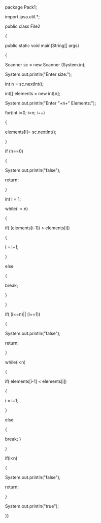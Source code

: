 package Pack1;

 import java.util.*;

 public class File2 

 {

 public static void main(String[] args) 

 {

Scanner sc = new Scanner (System.in);

System.out.println("Enter size:");

int n = sc.nextInt(); 

int[] elements = new int[n];

System.out.println("Enter "+n+" Elements:");

for(int i=0; i<n; i++) 

{

 elements[i]= sc.nextInt();

}

if (n==0)

{

 System.out.println("false");

 return;

}

int i = 1;

while(i < n) 

{

 if( (elements[i-1]) > elements[i])

 {

 i = i+1; 

 }

 else

 {

 break;

 }

}

if( (i==n)|| (i==1))

{

 System.out.println("false");

 return;

}

while(i<n) 

{

 if( elements[i-1] < elements[i])

 {

 i = i+1; 

 }

 else

 {

 break;
 }

}

if(i<n) 

{

 System.out.println("false");

 return;

}

System.out.println("true");

}}
